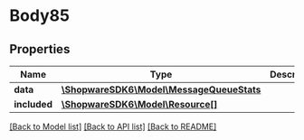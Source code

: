 # Body85

## Properties
Name | Type | Description | Notes
------------ | ------------- | ------------- | -------------
**data** | [**\ShopwareSDK6\Model\MessageQueueStats**](MessageQueueStats.md) |  | [optional] 
**included** | [**\ShopwareSDK6\Model\Resource[]**](Resource.md) |  | [optional] 

[[Back to Model list]](../../README.md#documentation-for-models) [[Back to API list]](../../README.md#documentation-for-api-endpoints) [[Back to README]](../../README.md)

